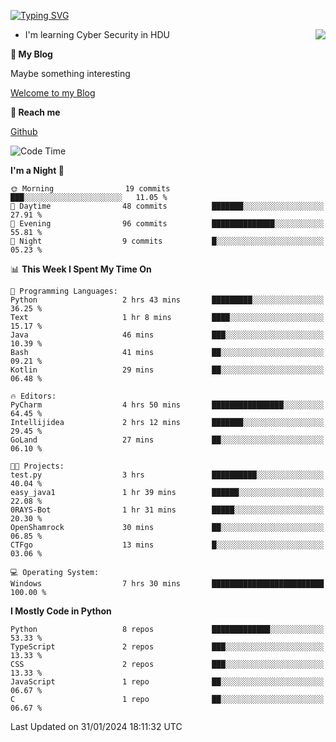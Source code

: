 [![Typing SVG](https://readme-typing-svg.herokuapp.com?font=Fira+Code&pause=1000&random=false&width=450&height=60&lines=Hello+%F0%9F%91%8B%F0%9F%8F%BB;I'm+JBNRZ)](https://git.io/typing-svg)

<a href="#">
  <img align="right" src="https://github-readme-stats.vercel.app/api?username=JBNRZ&show_icons=true&bg_color=15,f2f7fd,E0EAFC" />
</a>

- I'm learning Cyber Security in HDU

 **🌱 My Blog**

Maybe something interesting

[Welcome to my Blog](https://jbnrz.com.cn/)

 **💬 Reach me** 

[Github](https://github.com/JBNRZ)


<!--START_SECTION:waka-->
![Code Time](http://img.shields.io/badge/Code%20Time-282%20hrs%2025%20mins-blue)

**I'm a Night 🦉** 

```text
🌞 Morning                19 commits          ███░░░░░░░░░░░░░░░░░░░░░░   11.05 % 
🌆 Daytime                48 commits          ███████░░░░░░░░░░░░░░░░░░   27.91 % 
🌃 Evening                96 commits          ██████████████░░░░░░░░░░░   55.81 % 
🌙 Night                  9 commits           █░░░░░░░░░░░░░░░░░░░░░░░░   05.23 % 
```


📊 **This Week I Spent My Time On** 

```text
💬 Programming Languages: 
Python                   2 hrs 43 mins       █████████░░░░░░░░░░░░░░░░   36.25 % 
Text                     1 hr 8 mins         ████░░░░░░░░░░░░░░░░░░░░░   15.17 % 
Java                     46 mins             ███░░░░░░░░░░░░░░░░░░░░░░   10.39 % 
Bash                     41 mins             ██░░░░░░░░░░░░░░░░░░░░░░░   09.21 % 
Kotlin                   29 mins             ██░░░░░░░░░░░░░░░░░░░░░░░   06.48 % 

🔥 Editors: 
PyCharm                  4 hrs 50 mins       ████████████████░░░░░░░░░   64.45 % 
Intellijidea             2 hrs 12 mins       ███████░░░░░░░░░░░░░░░░░░   29.45 % 
GoLand                   27 mins             ██░░░░░░░░░░░░░░░░░░░░░░░   06.10 % 

🐱‍💻 Projects: 
test.py                  3 hrs               ██████████░░░░░░░░░░░░░░░   40.04 % 
easy_java1               1 hr 39 mins        ██████░░░░░░░░░░░░░░░░░░░   22.08 % 
0RAYS-Bot                1 hr 31 mins        █████░░░░░░░░░░░░░░░░░░░░   20.30 % 
OpenShamrock             30 mins             ██░░░░░░░░░░░░░░░░░░░░░░░   06.85 % 
CTFgo                    13 mins             █░░░░░░░░░░░░░░░░░░░░░░░░   03.06 % 

💻 Operating System: 
Windows                  7 hrs 30 mins       █████████████████████████   100.00 % 
```

**I Mostly Code in Python** 

```text
Python                   8 repos             █████████████░░░░░░░░░░░░   53.33 % 
TypeScript               2 repos             ███░░░░░░░░░░░░░░░░░░░░░░   13.33 % 
CSS                      2 repos             ███░░░░░░░░░░░░░░░░░░░░░░   13.33 % 
JavaScript               1 repo              ██░░░░░░░░░░░░░░░░░░░░░░░   06.67 % 
C                        1 repo              ██░░░░░░░░░░░░░░░░░░░░░░░   06.67 % 
```




 Last Updated on 31/01/2024 18:11:32 UTC
<!--END_SECTION:waka-->
